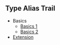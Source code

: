 ## Type Alias Trail

- Basics
  - [Basics 1](./type-alias-basics.ts)
  - [Basics 2](./type-alias-basics2.ts)
- [Extension](./type-alias-extension.ts)
